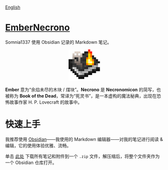 [English](https://github.com/Somnia1337/EmberNecrono/blob/main/README.md)

# [EmberNecrono](https://github.com/Somnia1337/EmberNecrono)

Somnia1337 使用 Obsidian 记录的 Markdown 笔记。

<div align=center>
  <img src="https://github.com/Somnia1337/EmberNecrono/blob/main/_Attachment/EmberNecrono.png?raw=true" width="100px">
</div>

**Ember** 意为“余焰未尽的木块 / 煤块”。**Necrono** 是 **Necronomicon** 的简写，也被称为 **Book of the Dead**，常译为“死灵书”，是一本虚构的魔法秘典，出现在恐怖故事作家 H. P. Lovecraft 的故事中。

# 快速上手

我推荐使用 [Obsidian](https://obsidian.md/)——我使用的 Markdown 编辑器——对我的笔记进行阅读 & 编辑，它的使用体验优雅、流畅。

单击 [此处](https://github.com/Somnia1337/EmberNecrono/archive/refs/heads/main.zip) 下载所有笔记和附件到一个 `.zip` 文件，解压缩后，将整个文件夹作为一个 Obsidian 仓库打开。